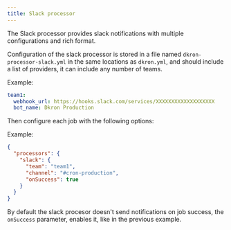 ```yaml
---
title: Slack processor
---
```


The Slack processor provides slack notifications with multiple configurations and rich format.

Configuration of the slack processor is stored in a file named `dkron-processor-slack.yml` in the same locations as `dkron.yml`, and should include a list of providers, it can include any number of teams.

Example:
```yaml
team1:
  webhook_url: https://hooks.slack.com/services/XXXXXXXXXXXXXXXXXXX
  bot_name: Dkron Production
```

Then configure each job with the following options:

Example:

```json
{
  "processors": {
    "slack": {
      "team": "team1",
      "channel": "#cron-production",
      "onSuccess": true
    }
  }
}
```

By default the slack procesor doesn't send notifications on job success, the `onSuccess` parameter, enables it, like in the previous example.
